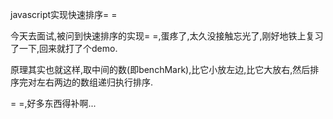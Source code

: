 javascript实现快速排序= =

今天去面试,被问到快速排序的实现= =,蛋疼了,太久没接触忘光了,刚好地铁上复习了一下,回来就打了个demo.

原理其实也就这样,取中间的数(即benchMark),比它小放左边,比它大放右,然后排序完对左右两边的数组递归执行排序.

= =,好多东西得补啊...